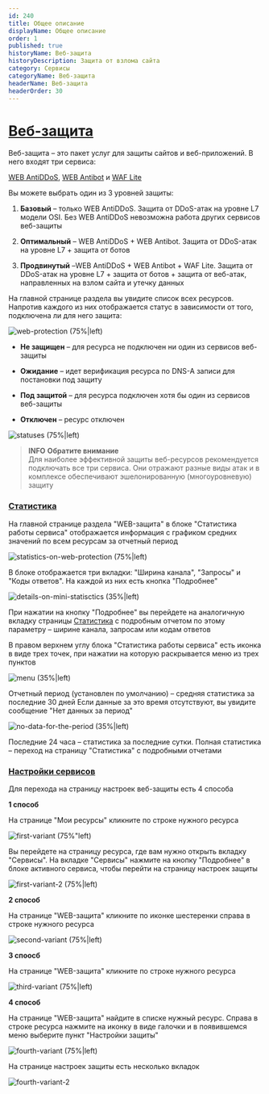 ```yaml
---
id: 240
title: Общее описание
displayName: Общее описание
order: 1
published: true
historyName: Веб-защита
historyDescription: Защита от взлома сайта
category: Сервисы
categoryName: Веб-защита
headerName: Веб-защита
headerOrder: 30
---
```


# [Веб-защита](web-protection)

Веб-защита – это пакет услуг для защиты сайтов и веб-приложений. В него входят три сервиса:  

[WEB AntiDDoS]([217]), [WEB Antibot]([216]) и [WAF Lite]([234])  

Вы можете выбрать один из 3 уровней защиты:  
 1. **Базовый** – только WEB AntiDDoS. Защита от DDoS-атак на уровне L7 модели OSI. Без WEB AntiDDoS невозможна работа других сервисов веб-защиты <br/>

 2. **Оптимальный** – WEB AntiDDoS + WEB Antibot. Защита от DDoS-атак на уровне L7 + защита от ботов <br/>

 3. **Продвинутый** –WEB AntiDDoS + WEB Antibot + WAF Lite. Защита от DDoS-атак на уровне L7 + защита от ботов + защита от веб-атак, направленных на взлом сайта и утечку данных <br/>
 

На главной странице раздела вы увидите список всех ресурсов. Напротив каждого из них отображается статус в зависимости от того, подключена ли для него защита:

![web-protection (75%|left)](https://img.solarspace.pro/docs/field-wp.jpg "веб-защита")


- **Не защищен** – для ресурса не подключен ни один из сервисов веб-защиты <br/>

- **Ожидание** – идет верификация ресурса по DNS-A записи для постановки под защиту <br/>

- **Под защитой** – для ресурса подключен хотя бы один из сервисов веб-защиты <br/>

- **Отключен** – ресурс отключен

![statuses (75%|left)](https://img.solarspace.pro/docs/statuses-wp.jpg "статусы")


> **INFO**
> **Обратите внимание**  
> Для наиболее эффективной защиты веб-ресурсов рекомендуется подключать все три сервиса. Они отражают разные виды атак и в комплексе обеспечивают эшелонированную (многоуровневую) защиту


### [Статистика](statistics-in-the-web-protection)

На главной странице раздела  "WEB-защита" в блоке "Статистика работы сервиса" отображается информация с графиком средних значений по всем ресурсам за отчетный период  

![statistics-on-web-protection (75%|left)](https://img.solarspace.pro/docs/statistics-on-web-protection.jpg "статистика на странице веб-защита")

В блоке отображается три вкладки: "Ширина канала", "Запросы" и "Коды ответов". На каждой из них есть кнопка "Подробнее"

![details-on-mini-statisctics (35%|left)](https://img.solarspace.pro/docs/deatils-in-mini-statistics-wp.jpg "вкладки статистика")

При нажатии на кнопку "Подробнее" вы перейдете на аналогичную вкладку страницы [Статистика]([235]) с подробным отчетом по этому параметру – ширине канала, запросам или кодам ответов

В правом верхнем углу блока "Статистика работы сервиса" есть иконка в виде трех точек, при нажатии на которую раскрывается меню из трех пунктов

![menu (35%|left)](https://img.solarspace.pro/docs/three-dots-in-mini-statistics-wp.jpg "меню")

Отчетный период (установлен по умолчанию) – средняя статистика за последние 30 дней
Если данные за это время отсутствуют, вы увидите сообщение "Нет данных за период"

![no-data-for-the-period (35%|left)](https://img.solarspace.pro/docs/no-data-for-the-period.jpg "нет данных за период")

Последние 24 часа – статистика за последние сутки.
Полная статистика – переход на страницу "Статистика" с подробными отчетами


### [Настройки сервисов](settings-in-the-web-protection)

Для перехода на страницу настроек веб-защиты есть 4 способа

**1 способ**

На странице "Мои ресурсы" кликните по строке нужного ресурса

![first-variant (75%"left)](https://img.solarspace.pro/docs/1-var.jpg "первый способ")

Вы перейдете на страницу ресурса, где вам нужно открыть вкладку "Сервисы". На вкладке "Сервисы" нажмите на кнопку "Подробнее" в блоке активного сервиса, чтобы перейти на страницу настроек защиты

![first-variant-2 (75%|left)](https://img.solarspace.pro/docs/1.1-var.jpg "первый способ 2")

**2 способ**

На странице "WEB-защита" кликните по иконке шестеренки справа в строке нужного ресурса

![second-variant (75%|left)](https://img.solarspace.pro/docs/2-var.jpg "второй способ")

**3 споосб**

На странице "WEB-защита" кликните по строке нужного ресурса

![third-variant (75%|left)](https://img.solarspace.pro/docs/3-var.jpg "третий споосб")

**4 способ**

На странице "WEB-защита" найдите в списке нужный ресурс. Справа в строке ресурса нажмите на иконку в виде галочки и в появившемся меню выберите пункт "Настройки защиты"

![fourth-variant (75%|left)](https://img.solarspace.pro/docs/4-var.jpg "четвертый вариант")

На странице настроек защиты есть несколько вкладок

![fourth-variant-2](https://img.solarspace.pro/docs/4.1-var.jpg "четвертый вариант 2")




